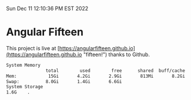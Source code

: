 Sun Dec 11 12:10:36 PM EST 2022

# Angular Fifteen


This project is live at [https://angularfifteen.github.io](https://angularfifteen.github.io "fifteen!") thanks to Github.

```bash
System Memory
               total        used        free      shared  buff/cache   available
Mem:            15Gi       4.2Gi       2.9Gi       813Mi       8.2Gi       9.9Gi
Swap:          8.0Gi       1.4Gi       6.6Gi
System Storage
1.6G	.
```
